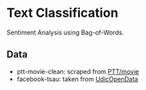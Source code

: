 # Text Classification
Sentiment Analysis using Bag-of-Words.

## Data
- ptt-movie-clean: scraped from [PTT/movie](https://www.ptt.cc/bbs/movie/index.html)
- facebook-tsau: taken from [UdicOpenData](https://github.com/UDICatNCHU/UdicOpenData)
